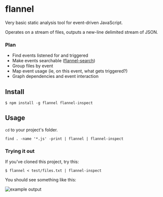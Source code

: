 # flannel

Very basic static analysis tool for event-driven JavaScript.

Operates on a stream of files, outputs a new-line delimited stream of JSON.

### Plan

- Find events listened for and triggered
- Make events searchable ([flannel-search](#))
- Group files by event
- Map event usage (ie, on this event, what gets triggered?)
- Graph dependencies and event interaction

## Install

```shell
$ npm install -g flannel flannel-inspect
```

## Usage

`cd` to your project's folder.

```shell
find . -name '*.js' -print | flannel | flannel-inspect
```

### Trying it out

If you've cloned this project, try this:

```shell
$ flannel < test/files.txt | flannel-inspect
```

You should see something like this:

![example output](https://i.cloudup.com/Jnlj2TcW2l-3000x3000.png)